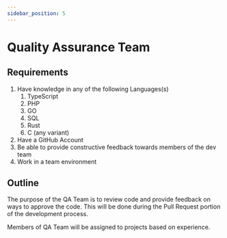 ```yaml
---
sidebar_position: 5
---
```


# Quality Assurance Team

## Requirements

1. Have knowledge in any of the following Languages(s)
   1. TypeScript
   2. PHP
   3. GO
   4. SQL
   5. Rust
   6. C (any variant)
2. Have a GitHub Account
3. Be able to provide constructive feedback towards members of the dev team
4. Work in a team environment

## Outline

The purpose of the QA Team is to review code and provide feedback on ways to approve the code. This will be done during the Pull Request portion of the development process.

Members of QA Team will be assigned to projects based on experience.

